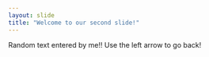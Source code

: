 ```yaml
---
layout: slide
title: "Welcome to our second slide!"
---
```

Random text entered by me!!
Use the left arrow to go back!
